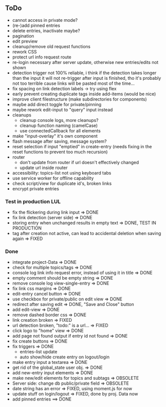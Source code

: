 ## ToDo

* cannot access in private mode?
* (re-)add pinned entries
* delete entries, inactivate maybe?
* pagination
* edit preview
* cleanup/remove old request functions
* rework CSS
* protect url info request route
* re-login necessary after server update,
  otherwise new entries/edits not shown
* detection trigger not 100% reliable, i think if the detection takes
  longer than the input it will not re-trigger after input is finished,
  tho it's probably not too terrible cause links will be pasted most of
  the time...
* fix spacing on link detection labels -> try using flex
* early prevent creating duplicate tags inside add-items (would be nice)
* improve client filestructure (make subdirectories for components)
* maybe add direct toggle for private/pinning
* maybe rework edit-input to "query" input instead
* cleanups
  - cleanup console logs, more cleanups?
  - cleanup function naming (camelCase)
  - use connectedCallback for all elements
* make "input-overlay" it's own component
* flash message after saving, message system?
* reset selection if input "emptied" in create-entry
  (needs fixing in the reset functions to prevent too much recursion)
* router
  - don't update from router if url doesn't effectively changed
  - update url inside router
* accessibility: topics-list not using keyboard tabs
* use service worker for offline capability
* check script/view for duplicate id's, broken links
* encrypt private entries

### Test in production LUL

* fix the flickering during link input => DONE
* fix link detection (server side) => DONE
* storing entry when unchanged results in empty text => DONE, TEST IN PRODUCTION
* tag after creation not active, can lead to accidental deletion
  when saving again => FIXED

### Done

* integrate project-Data => DONE
* check for multiple topics/tags => DONE
* console log link info request error, instead of using it in title => DONE
* empty comment should be empty string => DONE
* remove console log view-single-entry => DONE
* fix link css margins => DONE
* edit-entry cancel button => DONE
* use checkbox for private/public on edit view => DONE
* redirect after saving edit => DONE, "Save and Close" button
* add edit-view => DONE
* remove dashed border css => DONE
* link creation broken => FIXED
* url detection broken, "todo:" is a url... => FIXED
* click logo to "home" view => DONE
* add page not found output if entry id not found => DONE
* fix create buttons => DONE
* fix triggers => DONE
  - entries-list update
  - auto show/hide create entry on logout/login
* make entry input a textarea => DONE
* get rid of the global_state user obj. => DONE
* add new-entry input elements => DONE
* make new/edit elements for topics and subtags => OBSOLETE
* Server side: change db public/private field => OBSOLETE
* date string has an error => FIXED, using moment.js for now
* update stuff on login/logout => FIXED, done by proj. Data now
* add pinned entries ==> DONE
